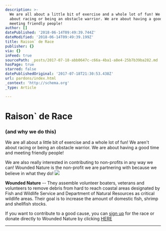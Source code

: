 ```yaml
---
description: >-
  We are all about a little bit of exercise and a whole lot of fun! We aren't
  about racing or being an obstacle warrior. We are about having a good time and
  meeting friendly people!
author: []
datePublished: '2018-06-14T09:49:39.744Z'
dateModified: '2018-06-14T09:49:39.199Z'
title: Raison` de Race
publisher: {}
via: {}
inFeed: true
sourcePath: _posts/2017-07-18-abb0647c-c66a-4ba1-a8e4-25b7b39ba282.md
hasPage: true
starred: false
datePublishedOriginal: '2017-07-18T21:30:53.438Z'
url: pardons/index.html
_context: 'http://schema.org'
_type: Article

---
```

# **Raison\` de Race**

### (and why we do this)

We are all about a little bit of exercise and a whole lot of fun! We aren't about racing or being an obstacle warrior. We are about having a good time and meeting friendly people!

We are also really interested in contributing to non-profits in any way we can! Wounded Nature is the non-profit we are partnering with because we believe in what they do!
![](https://the-grid-user-content.s3-us-west-2.amazonaws.com/b33b78e1-c026-4ed8-849f-bd00227162dd.png)

**Wounded Nature** -- They assemble volunteer boaters, veterans and volunteers to remove debris from hard to reach coastal areas designated by Fish and Wildlife Service and Department of Natural Resources as critical wildlife areas. Their goal is to increase the amount of domestic fish, shrimp and shellfish stocks.

If you want to contribute to a good cause, you can [sign up][0] for the race or donate directly to Wounded Nature by clicking [HERE][1]

---



[0]: http://dashandbash.com/RaceLocations.aspx
[1]: http://dashandbash.com/DonateWN.aspx